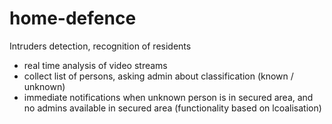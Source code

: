 # home-defence
Intruders detection, recognition of residents
- real time analysis of video streams
- collect list of persons, asking admin about classification (known / unknown)
- immediate notifications when unknown person is in secured area, and no admins available in secured area (functionality based on lcoalisation)
